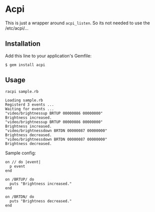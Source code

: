# Acpi

This is just a wrapper around `acpi_listen`. So its not needed to use the /etc/acpi/...  

## Installation

Add this line to your application's Gemfile:

```
$ gem install acpi
```

## Usage

```
racpi sample.rb

Loading sample.rb
Registerd 3 events ...
Waiting for events ...
"video/brightnessup BRTUP 00000086 00000000"
Brightness increased.
"video/brightnessup BRTUP 00000086 00000000"
Brightness increased.
"video/brightnessdown BRTDN 00000087 00000000"
Brightness decreased.
"video/brightnessdown BRTDN 00000087 00000000"
Brightness decreased.
```

Sample config:

```
on // do |event|
  p event
end

on /BRTUP/ do
  puts "Brightness increased."
end

on /BRTDN/ do
  puts "Brightness decreased."
end
```
